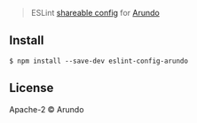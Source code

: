 > ESLint [shareable config](http://eslint.org/docs/developer-guide/shareable-configs.html) for [Arundo](http://arundo.com)

## Install


```
$ npm install --save-dev eslint-config-arundo
```

## License

Apache-2 © Arundo
